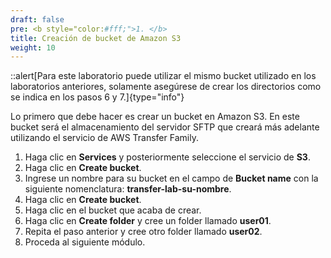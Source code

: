 ```yaml
---
draft: false
pre: <b style="color:#fff;">1. </b>
title: Creación de bucket de Amazon S3
weight: 10
---
```

::alert[Para este laboratorio puede utilizar el mismo bucket utilizado en los laboratorios anteriores, solamente asegúrese de crear los directorios como se indica en los pasos 6 y 7.]{type="info"}

Lo primero que debe hacer es crear un bucket en Amazon S3. En este bucket será el almacenamiento del servidor SFTP que creará más adelante utilizando el servicio de AWS Transfer Family.

1. Haga clic en **Services** y posteriormente seleccione el servicio de **S3**.
2. Haga clic en **Create bucket**.
3. Ingrese un nombre para su bucket en el campo de **Bucket name** con la siguiente nomenclatura: **transfer-lab-su-nombre**.
4. Haga clic en **Create bucket**.
5. Haga clic en el bucket que acaba de crear.
6. Haga clic en **Create folder** y cree un folder llamado **user01**.
7. Repita el paso anterior y cree otro folder llamado **user02**.
8. Proceda al siguiente módulo.